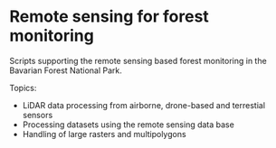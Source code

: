 # Remote sensing for forest monitoring
Scripts supporting the remote sensing based forest monitoring in the Bavarian Forest National Park. 

Topics:
- LiDAR data processing from airborne, drone-based and terrestial sensors
- Processing datasets using the remote sensing data base
- Handling of large rasters and multipolygons  
